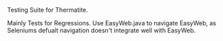 Testing Suite for Thermatite. 

Mainly Tests for Regressions. Use EasyWeb.java to navigate EasyWeb, as Seleniums defualt navigation doesn't integrate well with EasyWeb. 

